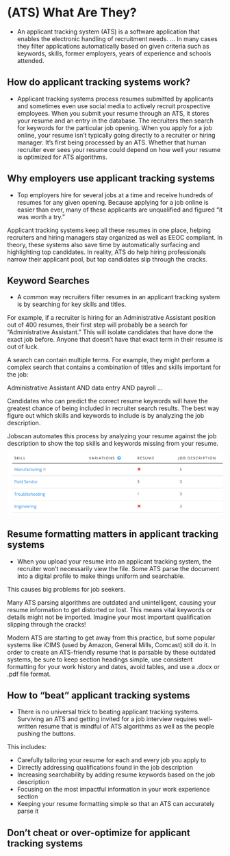 <!-- TITLE: Applicant Tracking Systems -->
<!-- SUBTITLE: A quick summary of Applicant Tracking Systems -->

# (ATS) What Are They?
-  An applicant tracking system (ATS) is a software application that enables the electronic handling of recruitment needs. ... In many cases they filter applications automatically based on given criteria such as keywords, skills, former employers, years of experience and schools attended.

## How do applicant tracking systems work?
-   Applicant tracking systems process resumes submitted by applicants and sometimes even use social media to actively recruit prospective employees. When you submit your resume through an ATS, it stores your resume and an entry in the database. The recruiters then search for keywords for the particular job opening. When you apply for a job online, your resume isn’t typically going directly to a recruiter or hiring manager. It’s first being processed by an ATS. Whether that human recruiter ever sees your resume could depend on how well your resume is optimized for ATS algorithms.

##  Why employers use applicant tracking systems
-  Top employers hire for several jobs at a time and receive hundreds of resumes for any given opening. Because applying for a job online is easier than ever, many of these applicants are unqualified and figured “it was worth a try.”

Applicant tracking systems keep all these resumes in one place, helping recruiters and hiring managers stay organized as well as EEOC compliant. In theory, these systems also save time by automatically surfacing and highlighting top candidates. In reality, ATS do help hiring professionals narrow their applicant pool, but top candidates slip through the cracks.

## Keyword Searches
-  A common way recruiters filter resumes in an applicant tracking system is by searching for key skills and titles.

For example, if a recruiter is hiring for an Administrative Assistant position out of 400 resumes, their first step will probably be a search for “Administrative Assistant.” This will isolate candidates that have done the exact job before. Anyone that doesn’t have that exact term in their resume is out of luck.

A search can contain multiple terms. For example, they might perform a complex search that contains a combination of titles and skills important for the job:

Administrative Assistant AND data entry AND payroll …

Candidates who can predict the correct resume keywords will have the greatest chance of being included in recruiter search results. The best way figure out which skills and keywords to include is by analyzing the job description.

Jobscan automates this process by analyzing your resume against the job description to show the top skills and keywords missing from your resume.

![Ats Saple](/uploads/ats-saple.png "Ats Saple")

## Resume formatting matters in applicant tracking systems
-  When you upload your resume into an applicant tracking system, the recruiter won’t necessarily view the file. Some ATS parse the document into a digital profile to make things uniform and searchable.

This causes big problems for job seekers.

Many ATS parsing algorithms are outdated and unintelligent, causing your resume information to get distorted or lost. This means vital keywords or details might not be imported. Imagine your most important qualification slipping through the cracks!

Modern ATS are starting to get away from this practice, but some popular systems like iCIMS (used by Amazon, General Mills, Comcast) still do it. In order to create an ATS-friendly resume that is parsable by these outdated systems, be sure to keep section headings simple, use consistent formatting for your work history and dates, avoid tables, and use a .docx or .pdf file format.

##  How to “beat” applicant tracking systems
-  There is no universal trick to beating applicant tracking systems. Surviving an ATS and getting invited for a job interview requires well-written resume that is mindful of ATS algorithms as well as the people pushing the buttons.


This includes:
*  Carefully tailoring your resume for each and every job you apply to
*  Dirrectly addressing qualifications found in the job description
*  Increasing searchability by adding resume keywords based on the job description
*  Focusing on the most impactful information in your work experience section
*  Keeping your resume formatting simple so that an ATS can accurately parse it

##  Don’t cheat or over-optimize for applicant tracking systems